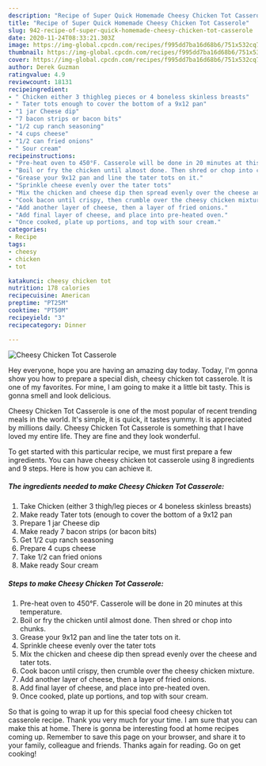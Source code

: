 ```yaml
---
description: "Recipe of Super Quick Homemade Cheesy Chicken Tot Casserole"
title: "Recipe of Super Quick Homemade Cheesy Chicken Tot Casserole"
slug: 942-recipe-of-super-quick-homemade-cheesy-chicken-tot-casserole
date: 2020-11-24T08:33:21.303Z
image: https://img-global.cpcdn.com/recipes/f995dd7ba16d68b6/751x532cq70/cheesy-chicken-tot-casserole-recipe-main-photo.jpg
thumbnail: https://img-global.cpcdn.com/recipes/f995dd7ba16d68b6/751x532cq70/cheesy-chicken-tot-casserole-recipe-main-photo.jpg
cover: https://img-global.cpcdn.com/recipes/f995dd7ba16d68b6/751x532cq70/cheesy-chicken-tot-casserole-recipe-main-photo.jpg
author: Derek Guzman
ratingvalue: 4.9
reviewcount: 18131
recipeingredient:
- " Chicken either 3 thighleg pieces or 4 boneless skinless breasts"
- " Tater tots enough to cover the bottom of a 9x12 pan"
- "1 jar Cheese dip"
- "7 bacon strips or bacon bits"
- "1/2 cup ranch seasoning"
- "4 cups cheese"
- "1/2 can fried onions"
- " Sour cream"
recipeinstructions:
- "Pre-heat oven to 450°F. Casserole will be done in 20 minutes at this temperature."
- "Boil or fry the chicken until almost done. Then shred or chop into chunks."
- "Grease your 9x12 pan and line the tater tots on it."
- "Sprinkle cheese evenly over the tater tots"
- "Mix the chicken and cheese dip then spread evenly over the cheese and tater tots."
- "Cook bacon until crispy, then crumble over the cheesy chicken mixture."
- "Add another layer of cheese, then a layer of fried onions."
- "Add final layer of cheese, and place into pre-heated oven."
- "Once cooked, plate up portions, and top with sour cream."
categories:
- Recipe
tags:
- cheesy
- chicken
- tot

katakunci: cheesy chicken tot 
nutrition: 178 calories
recipecuisine: American
preptime: "PT25M"
cooktime: "PT50M"
recipeyield: "3"
recipecategory: Dinner

---
```



![Cheesy Chicken Tot Casserole](https://img-global.cpcdn.com/recipes/f995dd7ba16d68b6/751x532cq70/cheesy-chicken-tot-casserole-recipe-main-photo.jpg)

Hey everyone, hope you are having an amazing day today. Today, I'm gonna show you how to prepare a special dish, cheesy chicken tot casserole. It is one of my favorites. For mine, I am going to make it a little bit tasty. This is gonna smell and look delicious.

Cheesy Chicken Tot Casserole is one of the most popular of recent trending meals in the world. It's simple, it is quick, it tastes yummy. It is appreciated by millions daily. Cheesy Chicken Tot Casserole is something that I have loved my entire life. They are fine and they look wonderful.




To get started with this particular recipe, we must first prepare a few ingredients. You can have cheesy chicken tot casserole using 8 ingredients and 9 steps. Here is how you can achieve it.

<!--inarticleads1-->

##### The ingredients needed to make Cheesy Chicken Tot Casserole:

1. Take  Chicken (either 3 thigh/leg pieces or 4 boneless skinless breasts)
1. Make ready  Tater tots (enough to cover the bottom of a 9x12 pan
1. Prepare 1 jar Cheese dip
1. Make ready 7 bacon strips (or bacon bits)
1. Get 1/2 cup ranch seasoning
1. Prepare 4 cups cheese
1. Take 1/2 can fried onions
1. Make ready  Sour cream




<!--inarticleads2-->

##### Steps to make Cheesy Chicken Tot Casserole:

1. Pre-heat oven to 450°F. Casserole will be done in 20 minutes at this temperature.
1. Boil or fry the chicken until almost done. Then shred or chop into chunks.
1. Grease your 9x12 pan and line the tater tots on it.
1. Sprinkle cheese evenly over the tater tots
1. Mix the chicken and cheese dip then spread evenly over the cheese and tater tots.
1. Cook bacon until crispy, then crumble over the cheesy chicken mixture.
1. Add another layer of cheese, then a layer of fried onions.
1. Add final layer of cheese, and place into pre-heated oven.
1. Once cooked, plate up portions, and top with sour cream.




So that is going to wrap it up for this special food cheesy chicken tot casserole recipe. Thank you very much for your time. I am sure that you can make this at home. There is gonna be interesting food at home recipes coming up. Remember to save this page on your browser, and share it to your family, colleague and friends. Thanks again for reading. Go on get cooking!
